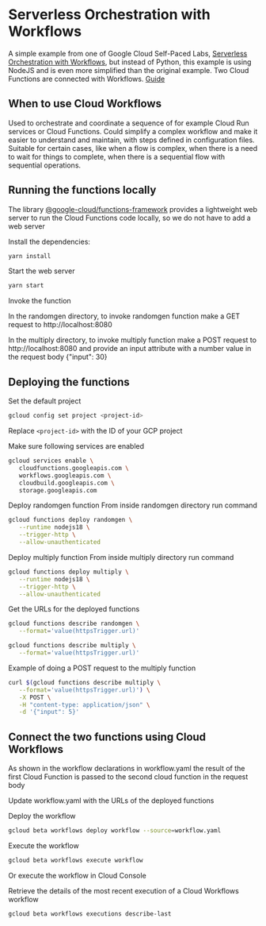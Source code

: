 # Serverless Orchestration with Workflows
A simple example from one of Google Cloud Self-Paced Labs, [Serverless Orchestration with Workflows](https://www.cloudskillsboost.google/catalog_lab/3528), but instead of Python, this example is using NodeJS and is even more simplified than the original example. Two Cloud Functions are connected with Workflows. [Guide](https://cloud.google.com/workflows/docs/run/tutorial-cloud-run)

## When to use Cloud Workflows
Used to orchestrate and coordinate a sequence of for example Cloud Run services or Cloud Functions. Could simplify a complex workflow and make it easier to understand and maintain, with steps defined in configuration files. Suitable for certain cases, like when a flow is complex, when there is a need to wait for things to complete, when there is a sequential flow with sequential operations.

## Running the functions locally
The library [@google-cloud/functions-framework](https://www.npmjs.com/package/@google-cloud/functions-framework) provides a lightweight web server to run the Cloud Functions code locally, so we do not have to add a web server

Install the dependencies:
```sh
yarn install
```
Start the web server
```sh
yarn start
```
Invoke the function

In the randomgen directory, to invoke randomgen function make a GET request to http://localhost:8080

In the multiply directory, to invoke multiply function make a POST request to http://localhost:8080 and provide an input attribute with a number value in the request body {"input": 30}

## Deploying the functions
Set the default project
```sh
gcloud config set project <project-id>
```
Replace `<project-id>` with the ID of your GCP project

Make sure following services are enabled
```sh
gcloud services enable \
   cloudfunctions.googleapis.com \
   workflows.googleapis.com \
   cloudbuild.googleapis.com \
   storage.googleapis.com
```

Deploy randomgen function
From inside randomgen directory run command
```sh
gcloud functions deploy randomgen \
   --runtime nodejs18 \
   --trigger-http \
   --allow-unauthenticated
```

Deploy multiply function
From inside multiply directory run command
```sh
gcloud functions deploy multiply \
   --runtime nodejs18 \
   --trigger-http \
   --allow-unauthenticated
```

Get the URLs for the deployed functions
```sh
gcloud functions describe randomgen \
   --format='value(httpsTrigger.url)'
```

```sh
gcloud functions describe multiply \
   --format='value(httpsTrigger.url)'
```

Example of doing a POST request to the multiply function
```sh
curl $(gcloud functions describe multiply \
   --format='value(httpsTrigger.url)') \
   -X POST \
   -H "content-type: application/json" \
   -d '{"input": 5}'
```

## Connect the two functions using Cloud Workflows
As shown in the workflow declarations in workflow.yaml the result of the first Cloud Function is passed to the second cloud function in the request body

Update workflow.yaml with the URLs of the deployed functions

Deploy the workflow
```sh
gcloud beta workflows deploy workflow --source=workflow.yaml
```

Execute the workflow
```sh
gcloud beta workflows execute workflow
```
Or execute the workflow in Cloud Console

Retrieve the details of the most recent execution of a Cloud Workflows workflow
```sh
gcloud beta workflows executions describe-last
```
